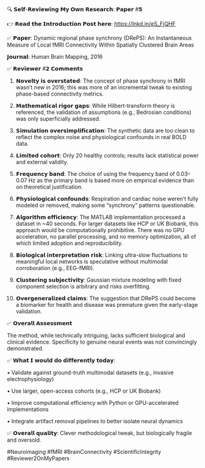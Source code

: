 🔍 𝗦𝗲𝗹𝗳-𝗥𝗲𝘃𝗶𝗲𝘄𝗶𝗻𝗴 𝗠𝘆 𝗢𝘄𝗻 𝗥𝗲𝘀𝗲𝗮𝗿𝗰𝗵: 𝗣𝗮𝗽𝗲𝗿 #𝟱



👉 𝗥𝗲𝗮𝗱 𝘁𝗵𝗲 𝗜𝗻𝘁𝗿𝗼𝗱𝘂𝗰𝘁𝗶𝗼𝗻 𝗣𝗼𝘀𝘁 𝗵𝗲𝗿𝗲: https://lnkd.in/eS_FjQHF



✅ 𝗣𝗮𝗽𝗲𝗿: Dynamic regional phase synchrony (DRePS): An Instantaneous Measure of Local fMRI Connectivity Within Spatially Clustered Brain Areas

𝗝𝗼𝘂𝗿𝗻𝗮𝗹: Human Brain Mapping, 2016



✅ 𝗥𝗲𝘃𝗶𝗲𝘄𝗲𝗿 #𝟮 𝗖𝗼𝗺𝗺𝗲𝗻𝘁𝘀



1. 𝗡𝗼𝘃𝗲𝗹𝘁𝘆 𝗶𝘀 𝗼𝘃𝗲𝗿𝘀𝘁𝗮𝘁𝗲𝗱: The concept of phase synchrony in fMRI wasn’t new in 2016; this was more of an incremental tweak to existing phase-based connectivity metrics.



2. 𝗠𝗮𝘁𝗵𝗲𝗺𝗮𝘁𝗶𝗰𝗮𝗹 𝗿𝗶𝗴𝗼𝗿 𝗴𝗮𝗽𝘀: While Hilbert-transform theory is referenced, the validation of assumptions (e.g., Bedrosian conditions) was only superficially addressed.



3. 𝗦𝗶𝗺𝘂𝗹𝗮𝘁𝗶𝗼𝗻 𝗼𝘃𝗲𝗿𝘀𝗶𝗺𝗽𝗹𝗶𝗳𝗶𝗰𝗮𝘁𝗶𝗼𝗻: The synthetic data are too clean to reflect the complex noise and physiological confounds in real BOLD data.



4. 𝗟𝗶𝗺𝗶𝘁𝗲𝗱 𝗰𝗼𝗵𝗼𝗿𝘁: Only 20 healthy controls; results lack statistical power and external validity.



5. 𝗙𝗿𝗲𝗾𝘂𝗲𝗻𝗰𝘆 𝗯𝗮𝗻𝗱: The choice of using the frequency band of 0.03–0.07 Hz as the primary band is based more on empirical evidence than on theoretical justification.



6. 𝗣𝗵𝘆𝘀𝗶𝗼𝗹𝗼𝗴𝗶𝗰𝗮𝗹 𝗰𝗼𝗻𝗳𝗼𝘂𝗻𝗱𝘀: Respiration and cardiac noise weren’t fully modeled or removed, making some “synchrony” patterns questionable.



7. 𝗔𝗹𝗴𝗼𝗿𝗶𝘁𝗵𝗺 𝗲𝗳𝗳𝗶𝗰𝗶𝗲𝗻𝗰𝘆: The MATLAB implementation processed a dataset in ~40 seconds. For larger datasets like HCP or UK Biobank, this approach would be computationally prohibitive. There was no GPU acceleration, no parallel processing, and no memory optimization, all of which limited adoption and reproducibility.



8. 𝗕𝗶𝗼𝗹𝗼𝗴𝗶𝗰𝗮𝗹 𝗶𝗻𝘁𝗲𝗿𝗽𝗿𝗲𝘁𝗮𝘁𝗶𝗼𝗻 𝗿𝗶𝘀𝗸: Linking ultra-slow fluctuations to meaningful local networks is speculative without multimodal corroboration (e.g., EEG-fMRI).



9. 𝗖𝗹𝘂𝘀𝘁𝗲𝗿𝗶𝗻𝗴 𝘀𝘂𝗯𝗷𝗲𝗰𝘁𝗶𝘃𝗶𝘁𝘆: Gaussian mixture modeling with fixed component selection is arbitrary and risks overfitting.



10. 𝗢𝘃𝗲𝗿𝗴𝗲𝗻𝗲𝗿𝗮𝗹𝗶𝘇𝗲𝗱 𝗰𝗹𝗮𝗶𝗺𝘀: The suggestion that DRePS could become a biomarker for health and disease was premature given the early-stage validation.



✅ 𝗢𝘃𝗲𝗿𝗮𝗹𝗹 𝗔𝘀𝘀𝗲𝘀𝘀𝗺𝗲𝗻𝘁

The method, while technically intriguing, lacks sufficient biological and clinical evidence. Specificity to genuine neural events was not convincingly demonstrated.



✅ 𝗪𝗵𝗮𝘁 𝗜 𝘄𝗼𝘂𝗹𝗱 𝗱𝗼 𝗱𝗶𝗳𝗳𝗲𝗿𝗲𝗻𝘁𝗹𝘆 𝘁𝗼𝗱𝗮𝘆:

• Validate against ground-truth multimodal datasets (e.g., invasive electrophysiology)

• Use larger, open-access cohorts (e.g., HCP or UK Biobank)

• Improve computational efficiency with Python or GPU-accelerated implementations

• Integrate artifact removal pipelines to better isolate neural dynamics



✅ 𝗢𝘃𝗲𝗿𝗮𝗹𝗹 𝗾𝘂𝗮𝗹𝗶𝘁𝘆: Clever methodological tweak, but biologically fragile and oversold.



#Neuroimaging #fMRI #BrainConnectivity #ScientificIntegrity #Reviewer2OnMyPapers
